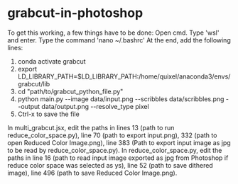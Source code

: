 # grabcut-in-photoshop

To get this working, a few things have to be done:
Open cmd.
Type 'wsl' and enter.
Type the command 'nano ~/.bashrc'
At the end, add the following lines:
  1. conda activate grabcut
  2. export LD_LIBRARY_PATH=$LD_LIBRARY_PATH:/home/quixel/anaconda3/envs/grabcut/lib
  3. cd "path/to/grabcut_python_file.py"
  4. python main.py --image data/input.png --scribbles data/scribbles.png --output data/output.png --resolve_type pixel
  5. Ctrl-x to save the file

In multi_grabcut.jsx, edit the paths in lines 13 (path to run reduce_color_space.py), line 70 (path to export input.png), 332 (path to open Reduced Color Image.png), line 383 (Path to export input image as jpg to be read by reduce_color_space.py).
In reduce_color_space.py, edit the paths in line 16 (path to read input image exported as jpg from Photoshop if reduce color space was selected as ys), line 52 (path to save dithered image), line 496 (path to save Reduced Color Image.png).
